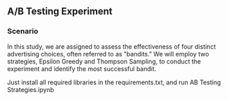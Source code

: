## A/B Testing Experiment
### Scenario
 In this study, we are assigned to assess the effectiveness of four distinct advertising choices, often referred to as "bandits." We will employ two strategies, Epsilon Greedy and Thompson Sampling, to conduct the experiment and identify the most successful bandit.

 Just install all required libraries in the requirements.txt, and run AB Testing Strategies.ipynb
